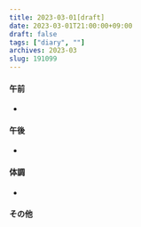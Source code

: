 ```yaml
---
title: 2023-03-01[draft]
date: 2023-03-01T21:00:00+09:00
draft: false
tags: ["diary", ""]
archives: 2023-03
slug: 191099
---
```

#### 午前
- 
#### 午後
- 
#### 体調
- 
#### その他